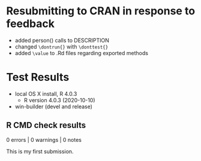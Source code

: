 # Resubmitting to CRAN in response to feedback
* added person() calls to DESCRIPTION
* changed `\dontrun{}` with `\donttest{}`
* added `\value` to .Rd files regarding exported methods

# Test Results
* local OS X install, R 4.0.3
  * R version 4.0.3 (2020-10-10)
* win-builder (devel and release)

## R CMD check results

0 errors | 0 warnings | 0 notes

This is my first submission.
